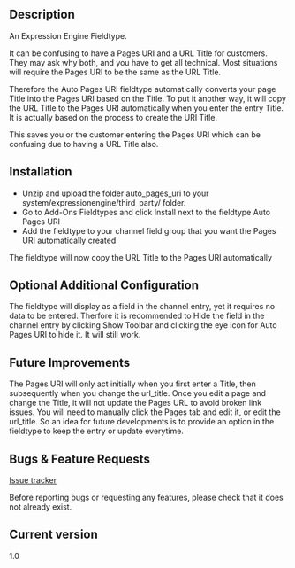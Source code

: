 ## Description

An Expression Engine Fieldtype.

It can be confusing to have a Pages URI and a URL Title for customers. They may ask why both, and you have to get all technical. Most situations will require the Pages URI to be the same as the URL Title. 

Therefore the Auto Pages URI fieldtype automatically converts your page Title into the Pages URI based on the Title. To put it another way, it will copy the URL Title to the Pages URI automatically when you enter the entry Title. It is actually based on the process to create the URI Title.

This saves you or the customer entering the Pages URI which can be confusing due to having a URL Title also. 

## Installation

* Unzip and upload the folder auto_pages_uri to your system/expressionengine/third_party/ folder.
* Go to Add-Ons Fieldtypes and click Install next to the fieldtype Auto Pages URI
* Add the fieldtype to your channel field group that you want the Pages URI automatically created

The fieldtype will now copy the URL Title to the Pages URI automatically 

## Optional Additional Configuration

The fieldtype will display as a field in the channel entry, yet it requires no data to be entered. Therfore it is recommended to Hide the field in the channel entry by clicking Show Toolbar and clicking the eye icon for Auto Pages URI to hide it. It will still work. 

## Future Improvements

The Pages URI will only act initially when you first enter a Title, then subsequently when you change the url_title. Once you edit a page and change the Title, it will not update the Pages URL to avoid broken link issues. You will need to manually click the Pages tab and edit it, or edit the url_title. So an idea for future developments is to provide an option in the fieldtype to keep the entry or update everytime. 

## Bugs & Feature Requests

[Issue tracker](http://github.com/amityweb/auto_pages_url/issues)

Before reporting bugs or requesting any features, please check that it does not already exist.

## Current version

1.0
